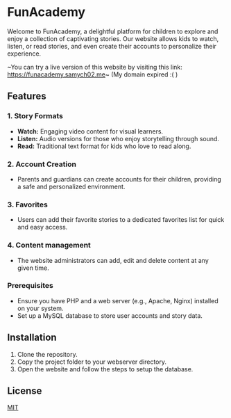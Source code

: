 
# FunAcademy

Welcome to FunAcademy, a delightful platform for children to explore and enjoy a collection of captivating stories. Our website allows kids to watch, listen, or read stories, and even create their accounts to personalize their experience.

~You can try a live version of this website by visiting this link: https://funacademy.samych02.me~ (My domain expired :( )
## Features

### 1. Story Formats

- **Watch:** Engaging video content for visual learners.
- **Listen:** Audio versions for those who enjoy storytelling through sound.
- **Read:** Traditional text format for kids who love to read along.

### 2. Account Creation

- Parents and guardians can create accounts for their children, providing a safe and personalized environment.

### 3. Favorites

- Users can add their favorite stories to a dedicated favorites list for quick and easy access.

### 4. Content management

- The website administrators can add, edit and delete content at any given time.

### Prerequisites

- Ensure you have PHP and a web server (e.g., Apache, Nginx) installed on your system.
- Set up a MySQL database to store user accounts and story data.
## Installation

1. Clone the repository.
2. Copy the project folder to your webserver directory.
3. Open the website and follow the steps to setup the database.
## License

[MIT](https://choosealicense.com/licenses/mit/)

